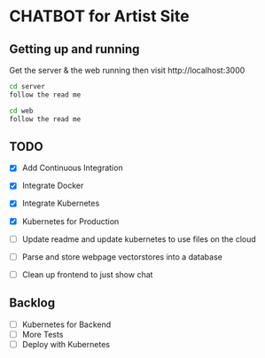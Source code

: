 # CHATBOT for Artist Site

## Getting up and running

Get the server & the web running then visit http://localhost:3000

```bash
cd server
follow the read me
```

```bash
cd web
follow the read me
```

## TODO

- [x] Add Continuous Integration
- [x] Integrate Docker
- [x] Integrate Kubernetes
- [x] Kubernetes for Production
- [ ] Update readme and update kubernetes to use files on the cloud
- [ ] Parse and store webpage vectorstores into a database
- [ ] Clean up frontend to just show chat


## Backlog

- [ ] Kubernetes for Backend
- [ ] More Tests
- [ ] Deploy with Kubernetes
